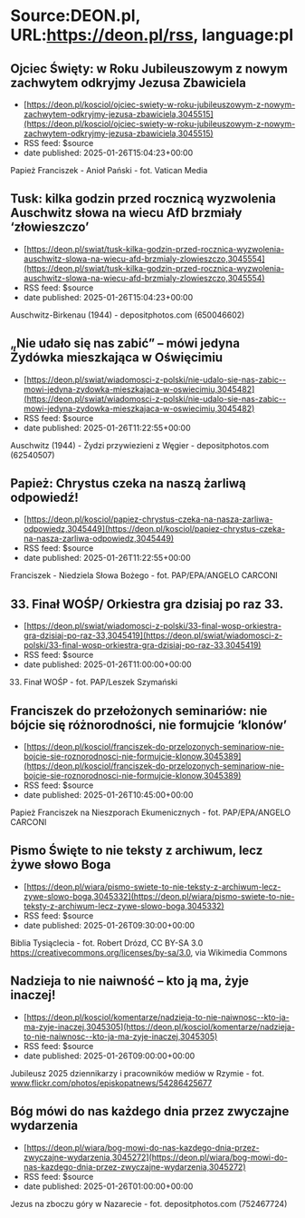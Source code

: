# Source:DEON.pl, URL:https://deon.pl/rss, language:pl

## Ojciec Święty: w Roku Jubileuszowym z nowym zachwytem odkryjmy Jezusa Zbawiciela
 - [https://deon.pl/kosciol/ojciec-swiety-w-roku-jubileuszowym-z-nowym-zachwytem-odkryjmy-jezusa-zbawiciela,3045515](https://deon.pl/kosciol/ojciec-swiety-w-roku-jubileuszowym-z-nowym-zachwytem-odkryjmy-jezusa-zbawiciela,3045515)
 - RSS feed: $source
 - date published: 2025-01-26T15:04:23+00:00

Papież Franciszek - Anioł Pański - fot. Vatican Media

## Tusk: kilka godzin przed rocznicą wyzwolenia Auschwitz słowa na wiecu AfD brzmiały ‘złowieszczo’
 - [https://deon.pl/swiat/tusk-kilka-godzin-przed-rocznica-wyzwolenia-auschwitz-slowa-na-wiecu-afd-brzmialy-zlowieszczo,3045554](https://deon.pl/swiat/tusk-kilka-godzin-przed-rocznica-wyzwolenia-auschwitz-slowa-na-wiecu-afd-brzmialy-zlowieszczo,3045554)
 - RSS feed: $source
 - date published: 2025-01-26T15:04:23+00:00

Auschwitz-Birkenau (1944) - depositphotos.com (650046602)

## „Nie udało się nas zabić” – mówi jedyna Żydówka mieszkająca w Oświęcimiu
 - [https://deon.pl/swiat/wiadomosci-z-polski/nie-udalo-sie-nas-zabic--mowi-jedyna-zydowka-mieszkajaca-w-oswiecimiu,3045482](https://deon.pl/swiat/wiadomosci-z-polski/nie-udalo-sie-nas-zabic--mowi-jedyna-zydowka-mieszkajaca-w-oswiecimiu,3045482)
 - RSS feed: $source
 - date published: 2025-01-26T11:22:55+00:00

Auschwitz (1944) - Żydzi przywiezieni z Węgier - depositphotos.com (62540507)

## Papież: Chrystus czeka na naszą żarliwą odpowiedź!
 - [https://deon.pl/kosciol/papiez-chrystus-czeka-na-nasza-zarliwa-odpowiedz,3045449](https://deon.pl/kosciol/papiez-chrystus-czeka-na-nasza-zarliwa-odpowiedz,3045449)
 - RSS feed: $source
 - date published: 2025-01-26T11:22:55+00:00

Franciszek - Niedziela Słowa Bożego - fot. PAP/EPA/ANGELO CARCONI

## 33. Finał WOŚP/ Orkiestra gra dzisiaj po raz 33.
 - [https://deon.pl/swiat/wiadomosci-z-polski/33-final-wosp-orkiestra-gra-dzisiaj-po-raz-33,3045419](https://deon.pl/swiat/wiadomosci-z-polski/33-final-wosp-orkiestra-gra-dzisiaj-po-raz-33,3045419)
 - RSS feed: $source
 - date published: 2025-01-26T11:00:00+00:00

33. Finał WOŚP - fot. PAP/Leszek Szymański

## Franciszek do przełożonych seminariów: nie bójcie się różnorodności, nie formujcie ‘klonów’
 - [https://deon.pl/kosciol/franciszek-do-przelozonych-seminariow-nie-bojcie-sie-roznorodnosci-nie-formujcie-klonow,3045389](https://deon.pl/kosciol/franciszek-do-przelozonych-seminariow-nie-bojcie-sie-roznorodnosci-nie-formujcie-klonow,3045389)
 - RSS feed: $source
 - date published: 2025-01-26T10:45:00+00:00

Papież Franciszek na Nieszporach Ekumenicznych - fot. PAP/EPA/ANGELO CARCONI

## Pismo Święte to nie teksty z archiwum, lecz żywe słowo Boga
 - [https://deon.pl/wiara/pismo-swiete-to-nie-teksty-z-archiwum-lecz-zywe-slowo-boga,3045332](https://deon.pl/wiara/pismo-swiete-to-nie-teksty-z-archiwum-lecz-zywe-slowo-boga,3045332)
 - RSS feed: $source
 - date published: 2025-01-26T09:30:00+00:00

Biblia Tysiąclecia - fot. Robert Drózd, CC BY-SA 3.0 <https://creativecommons.org/licenses/by-sa/3.0>, via Wikimedia Commons

## Nadzieja to nie naiwność – kto ją ma, żyje inaczej!
 - [https://deon.pl/kosciol/komentarze/nadzieja-to-nie-naiwnosc--kto-ja-ma-zyje-inaczej,3045305](https://deon.pl/kosciol/komentarze/nadzieja-to-nie-naiwnosc--kto-ja-ma-zyje-inaczej,3045305)
 - RSS feed: $source
 - date published: 2025-01-26T09:00:00+00:00

Jubileusz 2025 dziennikarzy i pracowników mediów w Rzymie - fot. www.flickr.com/photos/episkopatnews/54286425677

## Bóg mówi do nas każdego dnia przez zwyczajne wydarzenia
 - [https://deon.pl/wiara/bog-mowi-do-nas-kazdego-dnia-przez-zwyczajne-wydarzenia,3045272](https://deon.pl/wiara/bog-mowi-do-nas-kazdego-dnia-przez-zwyczajne-wydarzenia,3045272)
 - RSS feed: $source
 - date published: 2025-01-26T01:00:00+00:00

Jezus na zboczu góry w Nazarecie - fot. depositphotos.com (752467724)

